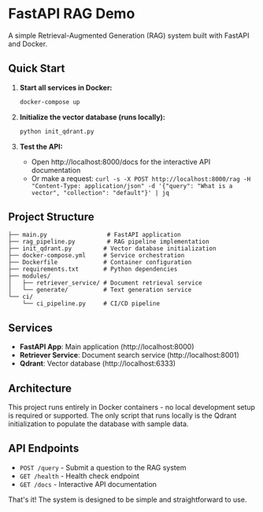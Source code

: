 # FastAPI RAG Demo

A simple Retrieval-Augmented Generation (RAG) system built with FastAPI and Docker.

## Quick Start

1. **Start all services in Docker:**
   ```bash
   docker-compose up
   ```

2. **Initialize the vector database (runs locally):**
   ```bash
   python init_qdrant.py
   ```

3. **Test the API:**
   - Open http://localhost:8000/docs for the interactive API documentation
   - Or make a request: `curl -s -X POST http://localhost:8000/rag -H "Content-Type: application/json" -d '{"query": "What is a vector", "collection": "default"}' | jq`

## Project Structure

```
├── main.py                 # FastAPI application
├── rag_pipeline.py         # RAG pipeline implementation
├── init_qdrant.py         # Vector database initialization
├── docker-compose.yml     # Service orchestration
├── Dockerfile             # Container configuration
├── requirements.txt       # Python dependencies
├── modules/
│   ├── retriever_service/ # Document retrieval service
│   └── generate/          # Text generation service
└── ci/
    └── ci_pipeline.py     # CI/CD pipeline
```

## Services

- **FastAPI App**: Main application (http://localhost:8000)
- **Retriever Service**: Document search service (http://localhost:8001)
- **Qdrant**: Vector database (http://localhost:6333)

## Architecture

This project runs entirely in Docker containers - no local development setup is required or supported. The only script that runs locally is the Qdrant initialization to populate the database with sample data.

## API Endpoints

- `POST /query` - Submit a question to the RAG system
- `GET /health` - Health check endpoint
- `GET /docs` - Interactive API documentation

That's it! The system is designed to be simple and straightforward to use.
